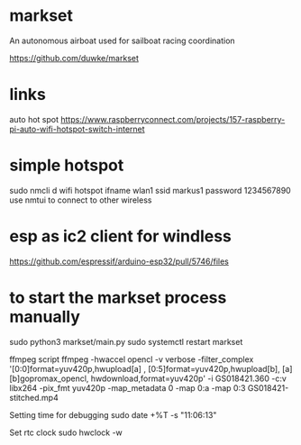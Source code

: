 # markset
An autonomous airboat used for sailboat racing coordination

https://github.com/duwke/markset



# links
auto hot spot https://www.raspberryconnect.com/projects/157-raspberry-pi-auto-wifi-hotspot-switch-internet

# simple hotspot
sudo nmcli d wifi hotspot ifname wlan1 ssid markus1 password 1234567890
use nmtui to connect to other wireless

# esp as ic2 client for windless
https://github.com/espressif/arduino-esp32/pull/5746/files

# to start the markset process manually
sudo python3 markset/main.py
sudo systemctl restart markset

ffmpeg script
ffmpeg -hwaccel opencl -v verbose -filter_complex '[0:0]format=yuv420p,hwupload[a] , [0:5]format=yuv420p,hwupload[b], [a][b]gopromax_opencl, hwdownload,format=yuv420p' -i GS018421.360 -c:v libx264 -pix_fmt yuv420p -map_metadata 0 -map 0:a -map 0:3 GS018421-stitched.mp4

Setting time for debugging
sudo date +%T -s "11:06:13"

Set rtc clock
sudo hwclock -w